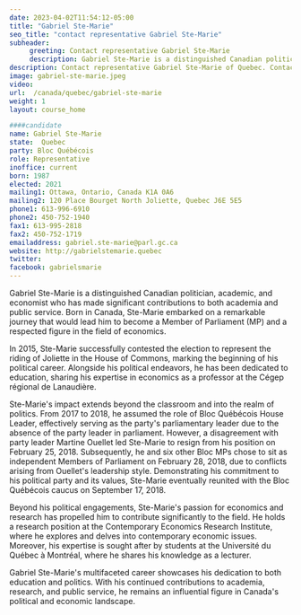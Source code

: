 ```yaml
---
date: 2023-04-02T11:54:12-05:00
title: "Gabriel Ste-Marie"
seo_title: "contact representative Gabriel Ste-Marie"
subheader:
     greeting: Contact representative Gabriel Ste-Marie
     description: Gabriel Ste-Marie is a distinguished Canadian politician, academic, and economist who has made significant contributions to both academia and public service.
description: Contact representative Gabriel Ste-Marie of Quebec. Contact information for Gabriel Ste-Marie includes email address, phone number, and mailing address.
image: gabriel-ste-marie.jpeg
video:
url:  /canada/quebec/gabriel-ste-marie
weight: 1
layout: course_home

####candidate
name: Gabriel Ste-Marie
state:	Quebec
party: Bloc Québécois
role: Representative
inoffice: current
born: 1987
elected: 2021
mailing1: Ottawa, Ontario, Canada K1A 0A6
mailing2: 120 Place Bourget North Joliette, Quebec J6E 5E5
phone1: 613-996-6910
phone2: 450-752-1940
fax1: 613-995-2818
fax2: 450-752-1719
emailaddress: gabriel.ste-marie@parl.gc.ca
website: http://gabrielstemarie.quebec
twitter:
facebook: gabrielsmarie
---
```


Gabriel Ste-Marie is a distinguished Canadian politician, academic, and economist who has made significant contributions to both academia and public service. Born in Canada, Ste-Marie embarked on a remarkable journey that would lead him to become a Member of Parliament (MP) and a respected figure in the field of economics.

In 2015, Ste-Marie successfully contested the election to represent the riding of Joliette in the House of Commons, marking the beginning of his political career. Alongside his political endeavors, he has been dedicated to education, sharing his expertise in economics as a professor at the Cégep régional de Lanaudière.

Ste-Marie's impact extends beyond the classroom and into the realm of politics. From 2017 to 2018, he assumed the role of Bloc Québécois House Leader, effectively serving as the party's parliamentary leader due to the absence of the party leader in parliament. However, a disagreement with party leader Martine Ouellet led Ste-Marie to resign from his position on February 25, 2018. Subsequently, he and six other Bloc MPs chose to sit as independent Members of Parliament on February 28, 2018, due to conflicts arising from Ouellet's leadership style. Demonstrating his commitment to his political party and its values, Ste-Marie eventually reunited with the Bloc Québécois caucus on September 17, 2018.

Beyond his political engagements, Ste-Marie's passion for economics and research has propelled him to contribute significantly to the field. He holds a research position at the Contemporary Economics Research Institute, where he explores and delves into contemporary economic issues. Moreover, his expertise is sought after by students at the Université du Québec à Montréal, where he shares his knowledge as a lecturer.

Gabriel Ste-Marie's multifaceted career showcases his dedication to both education and politics. With his continued contributions to academia, research, and public service, he remains an influential figure in Canada's political and economic landscape.
